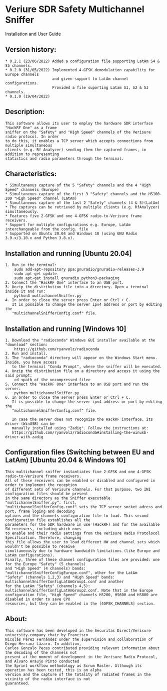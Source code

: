Veriure SDR Safety Multichannel Sniffer
=======================================
Installation and User Guide

## Version history:

	* 0.2.1 (23/06/2022) Added a configuration file supporting LatAm S4 & S5 channels.
	* 0.2.0 (31/05/2022) Implemented 4-GFSK demodulation capability for Europe channels
						 and given support to LatAm channel configurations.
						 Provided a file suporting Latam S1, S2 & S3 channels.
	* 0.1.0 (19/04/2022)

## Description:
	
	This software allows its user to employ the hardware SDR interface "HackRF One" as a frame
	sniffer on the "Safety" and "High Speed" channels of the Verisure radio protocol. In order 
	to do this, it enables a TCP server which accepts connections from multiple simultaneous 
	clients (e.g. Rf Analyzer) sending them the captured frames, in addition to representing 
	statistics and radio parameters through the terminal.

## Characteristics:

	* Simultaneous capture of the 5 "Safety" channels and the 4 "High Speed" channels (Europe)
	* Simultaneous capture of the first 3 "Safety" channels and the HS100-200 "High Speed" channel (LatAm)
	* Simultaneous capture of the last 2 "Safety" channels (4 & 5)(LatAm)
	* The captures can be retrieved by multiple clients (e.g. RfAnalyzer) simultaneously.
	* Features five 2-GFSK and one 4-GFSK radio-to-Verisure frame receivers.
	* Support for multiple configurations e.g. Europe, LatAm interchangeable from the config. file
	* Supported on Ubuntu 20.04 and Windows 10 (using GNU Radio 3.9.x/3.10.x and Python 3.8.x).

## Installation and running [Ubuntu 20.04]
   
	1. Run in the terminal:
		sudo add-apt-repository ppa:gnuradio/gnuradio-releases-3.9
		sudo apt-get update
		sudo apt-get install gnuradio python3-packaging		
	2. Connect the "HackRF One" interface to an USB port.
	3. Unzip the distribution file into a directory. Open a terminal inside it and run:
		python3 multichannelSniffer.py
	4. In order to close the server press Enter or Ctrl + C.
	   It is possible to change the server ipv4 address or port by editing the 
	   "multichannelSnifferConfig.conf" file.

## Installation and running [Windows 10]

    1. Download the "radioconda" Windows GUI installer available at the "download" section:
	    https://github.com/ryanvolz/radioconda
	2. Run and install.
	3. The "radioconda" directory will appear on the Windows Start menu. Inside, you have access 
       to the terminal "Conda Prompt", where the sniffer will be executed.
	4. Unzip the distribution file on a directory and access it using the said prompt:
		cd <path of the uncompressed file>
	5. Connect the "HackRF One" interface to an USB port and run the server:
		python multichannelSniffer.py
	6. In order to close the server press Enter or Ctrl + C.
	   It is possible to change the server ipv4 address or port by editing the 
	   "multichannelSnifferConfig.conf" file.
	   
	   In case the server does not recognize the HackRF interface, its driver (WinUSB) can be 
	   manually installed using "Zadig". Follow the instructions at:
	   https://github.com/ryanvolz/radioconda#installing-the-winusb-driver-with-zadig

## Configuration files (Switching between EU and LatAm) [Ubuntu 20.04 & Windows 10]
	   
	This multichannel sniffer instantiates five 2-GFSK and one 4-GFSK radio-to-Verisure frame receivers.
	All of these receivers can be enabled or disabled and configured in order to implement the reception
	of different sets of Verisure channels. For that purpose, two INI configuration files should be present
	in the same directory as the Sniffer executable "multichannelSniffer.py": first, 
	"multichannelSnifferConfig.conf" sets the TCP server socket adress and port, frame loging and decoding
	options and the channels configuration file to load. This second configuration file establishes all the
	parameters for the SDR hardware in use (HackRF) and for the available SW receivers, including which ones
	to enable and their radio settings from the Verisure Radio Protolocol Specification. Therefore, changing
	this file allows the user to load different HW and channel sets which wouldn't be possible to receive
	simultaneously due to hardware bandwidth limitations (like Europe and LatAm configurations).
	Finally, three of these channel configuration files are provided: one for the Europe "Safety" (5 channels) 
	and "High Speed" (4 channels) bands: "multichannelSnifferConfigEurope.conf", other for the LatAm 
	"Safety" (channels 1,2,3) and "High Speed" bands: multichannelSnifferConfigLatAmGroup1.conf and another
	for the LatAm "Safety" (channels 4,5): multichannelSnifferConfigLatAmGroup2.conf. Note that in the Europe 
	configuration file, "High Speed" channels HS200, HS600 and HS800 are disabled in order to save CPU 
	resources, but they can be enabled in the [4GFSK_CHANNELS] section.

## About:

	This software has been developed in the Securitas Direct/Verisure university-company chair by Francisco 
	Nicolás Pérez Fernández under the supervision and collaboration of Diego Herranz Lázaro. In addition, 
	Carlos Gonzalo Peces contributed providing relevant information about the decoding of the channels not 
	present at the moment of development in the Verisure Radio Protocol, and Alvaro Araujo Pinto conducted 
	the Sprint workflow methodology as Scrum Master. Although its operation has been tested, this is an alpha 
	version and the capture of the totality of radiated frames in the vicinity of the radio interface is not 
	guaranteed.







	
